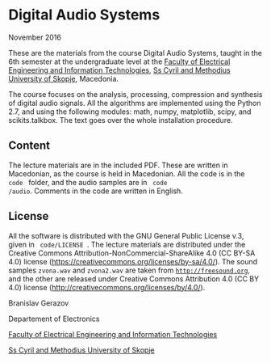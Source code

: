 # Digital Audio Systems
November 2016

These are the materials from the course Digital Audio Systems, taught in the 6th semester at the undergraduate level at the [Faculty of Electrical Engineering and Information Technologies](http://feit.ukim.edu.mk), [Ss Cyril and Methodius University of Skopje](http://ukim.edu.mk/), Macedonia. 

The course focuses on the analysis, processing, compression and synthesis of digital audio signals. All the algorithms are implemented using the Python 2.7, and using the following modules: math, numpy, matplotlib, scipy, and scikits.talkbox. The text goes over the whole installation procedure.


Content
-------

The lecture materials are in the included PDF. These are written in Macedonian, as the course is held in Macedonian. All the code is in the <code> code </code> folder, and the audio samples are in <code> code /audio</code>. Comments in the code are written in English. 


License
-------
All the software is distributed with the GNU General Public License v.3, given in <code> code/LICENSE </code>. The lecture materials are distributed under the Creative Commons Attribution-NonCommercial-ShareAlike 4.0 (CC BY-SA 4.0) license (https://creativecommons.org/licenses/by-sa/4.0/). The sound samples `zvona.wav` and `zvona2.wav` are taken from <code>http://freesound.org</code>, and the other are released under Creative Commons Attribution 4.0 (CC BY 4.0) license (http://creativecommons.org/licenses/by/4.0/).



Branislav Gerazov

Departement of Electronics

[Faculty of Electrical Engineering and Information Technologies](http://feit.ukim.edu.mk)

[Ss Cyril and Methodius University of Skopje](http://ukim.edu.mk/)
